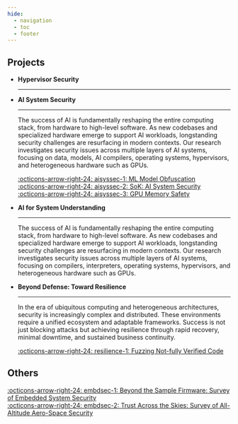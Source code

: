 ```yaml
---
hide:
  - navigation
  - toc
  - footer
---
```


<style>
  /* Hide this page's first H1 */
  .md-typeset h1:first-of-type { display: none !important; }
  /* Optional: hide the floating action buttons next to the H1 */
  .md-content__button { display: none !important; }
</style>

## Projects

<div class="grid cards" markdown>

-   __Hypervisor Security__

    ---

-   __AI System Security__

    ---

    The success of AI is fundamentally reshaping the entire computing stack,
    from hardware to high-level software. As new codebases and specialized
    hardware emerge to support AI workloads, longstanding security challenges
    are resurfacing in modern contexts. Our research investigates security
    issues across multiple layers of AI systems, focusing on data, models, AI
    compilers, operating systems, hypervisors, and heterogeneous hardware such
    as GPUs.

    [:octicons-arrow-right-24: aisyssec-1: ML Model Obfuscation](ai-syssec.md#machine-learning-model-obfuscation)  
    [:octicons-arrow-right-24: aisyssec-2: SoK: AI System Security]()  
    [:octicons-arrow-right-24: aisyssec-3: GPU Memory Safety]()

-   __AI for System Understanding__

    ---

    The success of AI is fundamentally reshaping the entire computing stack,
    from hardware to high-level software. As new codebases and specialized
    hardware emerge to support AI workloads, longstanding security challenges
    are resurfacing in modern contexts. Our research investigates security
    issues across multiple layers of AI systems, focusing on compilers,
    interpreters, operating systems, hypervisors, and heterogeneous hardware
    such as GPUs.

    <!-- [:octicons-arrow-right-24: Customization](#) -->

-   __Beyond Defense: Toward Resilience__

    ---

    In the era of ubiquitous computing and heterogeneous architectures, security
    is increasingly complex and distributed. These environments require a
    unified ecosystem and adaptable frameworks. Success is not just blocking
    attacks but achieving resilience through rapid recovery, minimal downtime,
    and sustained business continuity.

    [:octicons-arrow-right-24: resilience-1: Fuzzing Not-fully Verified Code]()

    <!-- [:octicons-arrow-right-24: License](#) -->

</div>

## Others

[:octicons-arrow-right-24: embdsec-1: Beyond the Sample Firmware: Survey of Embedded System Security](surveys.md/#beyond-the-sample-firmware-survey-of-embedded-system-security)  
[:octicons-arrow-right-24: embdsec-2: Trust Across the Skies: Survey of All-Altitude Aero-Space Security](surveys.md/#trust-across-the-skies-survey-of-all-altitude-aero-space-security)  
<!-- [:octicons-arrow-right-24: Hacking Culture](surveys.md#hacking-culture) -->

<!--
<details>
<summary>Academic Family Tree of Computer Science Scholars</summary>
<div style="margin-top:1em; margin-bottom:1em; margin-left:2em">
</div>
</details>

<details>
<summary>Lines of Code on Earth</summary>
<div style="margin-top:1em; margin-bottom:1em; margin-left:2em">
</div>
</details>
-->
